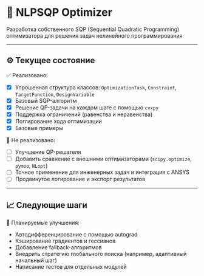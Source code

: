 # 🧠 NLPSQP Optimizer

Разработка собственного SQP (Sequential Quadratic Programming) оптимизатора для решения задач нелинейного программирования

---

## ⚙️ Текущее состояние

✅ Реализовано:
- [x] Упрошенная структура классов: `OptimizationTask`, `Constraint`, `TargetFunction`, `DesignVariable`
- [x] Базовый SQP-алгоритм
- [x] Решение QP-задачи на каждом шаге с помощью `cvxpy`
- [x] Поддержка ограничений (равенства и неравенства)
- [x] Логгирование хода оптимизации
- [x] Базовые примеры

🚧 Не реализовано:
- [ ] Улучшение QP-решателя
- [ ] Добавить сравнение с внешними оптимизаторами (`scipy.optimize`, `pymoo`, `NLopt`)
- [ ] Точное применение для инженерных задач и интеграция с ANSYS
- [ ] Продвинутое логирование и экспорт результатов

---

## 📈 Следующие шаги

🔧 Планируемые улучшения:
- Автодифференцирование с помощью autograd
- Кэширование градиентов и гессианов
- Добавление fallback-алгоритмов
- Внедрить стратегию глобального поиска (например, адаптивный начальный шаг)
- Написание тестов для отдельных модулей
